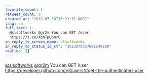 ```yaml
---
favorite_count: 1
retweet_count: 0
created_at: "2018-07-30T10:21:31.000Z"
lang: en
full_text: |-
  @slsoftworks @gr2m You can GET /user
  https://t.co/XbATpUbnrG
in_reply_to_screen_name: slsoftworks
in_reply_to_status_id_str: "1023875567681249280"
replies: []
---
```


[@slsoftworks](https://twitter.com/slsoftworks)
[@gr2m](https://twitter.com/gr2m) You can GET /user
<https://developer.github.com/v3/users/#get-the-authenticated-user>
